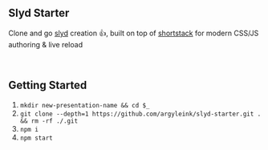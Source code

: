 ## Slyd Starter
Clone and go [slyd](https://github.com/argyleink/slyd) creation 👍, built on top of [shortstack](https://github.com/argyleink/shortstack) for modern CSS/JS authoring & live reload

<br>

## Getting Started
1. `mkdir new-presentation-name && cd $_`
1. `git clone --depth=1 https://github.com/argyleink/slyd-starter.git . && rm -rf ./.git`
1. `npm i`
1. `npm start`
